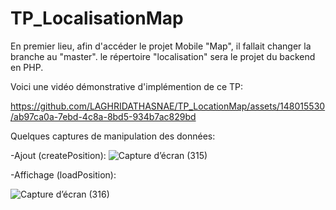 # TP_LocalisationMap

En premier lieu, afin d'accéder le projet Mobile "Map", il fallait changer la branche au "master". le répertoire "localisation" sera le projet du backend en PHP.

Voici une vidéo démonstrative d'implémention de ce TP:

https://github.com/LAGHRIDATHASNAE/TP_LocationMap/assets/148015530/ab97ca0a-7ebd-4c8a-8bd5-934b7ac829bd

Quelques captures de manipulation des données:

-Ajout (createPosition):
![Capture d’écran (315)](https://github.com/LAGHRIDATHASNAE/TP_LocationMap/assets/148015530/6e2f17c3-af13-43ff-bcbe-14056c8997c7)

-Affichage (loadPosition):

![Capture d’écran (316)](https://github.com/LAGHRIDATHASNAE/TP_LocationMap/assets/148015530/590d729c-c955-4cb0-aab0-46dadc8508c8)
